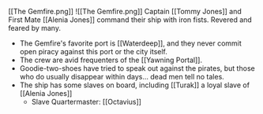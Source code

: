 [[The Gemfire.png]]
![[The Gemfire.png]]
Captain [[Tommy Jones]] and First Mate [[Alenia Jones]] command their ship with iron fists. Revered and feared by many. 

- The Gemfire's favorite port is [[Waterdeep]], and they never commit open piracy against this port or the city itself.
- The crew are avid frequenters of the [[Yawning Portal]]. 
- Goodie-two-shoes have tried to speak out against the pirates, but those who do usually disappear within days... dead men tell no tales.
- The ship has some slaves on board, including [[Turak]] a loyal slave of [[Alenia Jones]]
	- Slave Quartermaster: [[Octavius]]